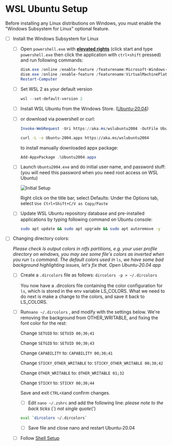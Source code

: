 # WSL Ubuntu Setup

Before installing any Linux distributions on Windows, you must enable the "Windows Subsystem for Linux" optional feature.

- [ ] Install the Windows Subsystem for Linux

  - [ ] Open `powershell.exe` with **[elevated rights](https://www.howtogeek.com/194041/how-to-open-the-command-prompt-as-administrator-in-windows-8.1/)** (click start and type `powershell.exe` then click the application with `ctrl+shift` pressed) and run following commands:

    ```powershell
    dism.exe /online /enable-feature /featurename:Microsoft-Windows-Subsystem-Linux /all /norestart
    dism.exe /online /enable-feature /featurename:VirtualMachinePlatform /all /norestart
    Restart-Computer
    ```

  - [ ] Set WSL 2 as your default version

    ```powershell
    wsl --set-default-version 2
    ```

  - [ ] Install WSL Ubuntu from the Windows Store. ([Ubuntu-20.04](https://aka.ms/wslubuntu2004))

  - [ ] or download via powershell or curl:

    ```powershell
    Invoke-WebRequest -Uri https://aka.ms/wslubuntu2004 -OutFile Ubuntu2004.appx -UseBasicParsing
    ```

    ```bash
    curl -L -o Ubuntu-2004.appx https://aka.ms/wslubuntu2004
    ```

    to install manually downloaded appx package:

    ```powershell
    Add-AppxPackage .\Ubuntu2004.appx
    ```

  - [ ] Launch `Ubuntu2004.exe` and do initial user name, and password stuff: (you will need this password when you need root access on WSL Ubuntu)

    ![Initial Setup](https://docs.microsoft.com/en-us/windows/wsl/media/ubuntuinstall.png)

    Right click on the title bar, select Defaults:
    Under the Options tab, select `Use Ctrl+Shift+C/V as Copy/Paste`

  - [ ] Update WSL Ubuntu repository database and pre-installed applications by typing following command on Ubuntu console:

    ```bash
    sudo apt update && sudo apt upgrade && sudo apt autoremove -y
    ```

- [ ] Changing directory colors:

  *Please check ls output colors in ntfs partitions, e.g. your user profile directory on windows, you may see some file's colors as inverted when you run* `ls` *command. The default colors used in* `ls`, *we have some bad background highlighting issues, let's fix that. Open Ubuntu-20.04 app* 

  - [ ] Create a `.dircolors` file as follows: `dircolors -p > ~/.dircolors`

    You now have a .dircolors file containing the color configuration for `ls`, which is stored in the env variable LS_COLORS. What we need to do next is make a change to the colors, and save it back to LS_COLORS.

  - [ ] Run`nano ~/.dircolors` , and modify with the settings below. We're removing the background from OTHER_WRITABLE, and fixing the font color for the rest:

    Change `SETUID` to: `SETUID 00;30;41`

    Change `SETGID` to: `SETUID 00;30;43`

    Change `CAPABILITY` to: `CAPABILITY 00;30;41`

    Change `STICKY_OTHER_WRITABLE` to: `STICKY_OTHER_WRITABLE 00;30;42`

    Change `OTHER_WRITABLE` to: `OTHER_WRITABLE 01;32`

    Change `STICKY` to: `STICKY 00;30;44`

    Save and exit `CTRL+X`and confirm changes.       

    - [ ] Edit `nano ~/.zshrc` and add the following line:  *please note to the back ticks* (`) *not single quote*(')

    ```bash
    eval `dircolors ~/.dircolors`
    ```

    - [ ] Save file and close nano and restart Ubuntu-20.04

  - [ ] Follow [Shell Setup](./README.md#shell-setup)